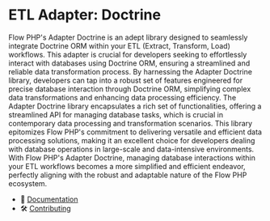 # ETL Adapter: Doctrine 

Flow PHP's Adapter Doctrine is an adept library designed to seamlessly integrate Doctrine ORM within your ETL (Extract,
Transform, Load) workflows. This adapter is crucial for developers seeking to effortlessly interact with databases using
Doctrine ORM, ensuring a streamlined and reliable data transformation process. By harnessing the Adapter Doctrine
library, developers can tap into a robust set of features engineered for precise database interaction through Doctrine
ORM, simplifying complex data transformations and enhancing data processing efficiency. The Adapter Doctrine library
encapsulates a rich set of functionalities, offering a streamlined API for managing database tasks, which is crucial in
contemporary data processing and transformation scenarios. This library epitomizes Flow PHP's commitment to delivering
versatile and efficient data processing solutions, making it an excellent choice for developers dealing with database
operations in large-scale and data-intensive environments. With Flow PHP's Adapter Doctrine, managing database
interactions within your ETL workflows becomes a more simplified and efficient endeavor, perfectly aligning with the
robust and adaptable nature of the Flow PHP ecosystem.

- 📜 [Documentation](https://github.com/flow-php/flow/blob/1.x/README.md)
- 🛠️ [Contributing](https://github.com/flow-php/flow/blob/1.x/CONTRIBUTING.md)

